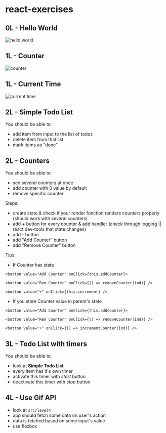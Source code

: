 # react-exercises

## 0L - Hello World
![hello world](https://i.gyazo.com/1e3b9e31784c7849f18c8b8f6279da04.png)

## 1L - Counter
![counter](http://i.imgur.com/JIWeDJo.gif)

## 1L - Current Time
![current time](http://i.imgur.com/bWF8acX.gif)

## 2L - Simple Todo List
You should be able to:
+ add item from input to the list of todos
+ delete item from that list
+ mark items as "done"

## 2L - Counters
You should be able to:
+ see several counters at once
+ add counter with 0 value by default
+ remove specific counter

Steps:
+ create state & check if your render function renders counters properly (should work with several counters)
+ add + button for every counter & add handler (check through logging || react dev-tools that state changes)
+ add - button
+ add "Add Counter" button
+ add "Remove Counter" button

Tips:
+ If Counter has state
```
<button value="Add Counter" onClick={this.addCounter}>

<button value="Rem Counter" onClick={() => removeCounter(ind)} />

<button value="+" onClick={this.increment} />
```
+ If you store Counter value in parent's state
```
<button value="Add Counter" onClick={this.addCounter}>

<button value="Rem Counter" onClick={() => removeCounter(ind)} />

<button value="+" onClick={() => incrementCounter(ind)} />
```

## 3L - Todo List with timers
You should be able to:
+ look at __Simple Todo List__
+ every item has it's own timer
+ activate this timer with _start_ button
+ deactivate this timer with _stop_ button

## 4L - Use Gif API
+ look at ``src/level4``
+ app should fetch some data on user's action
+ data is fetched based on some input's value
+ use flexbox



